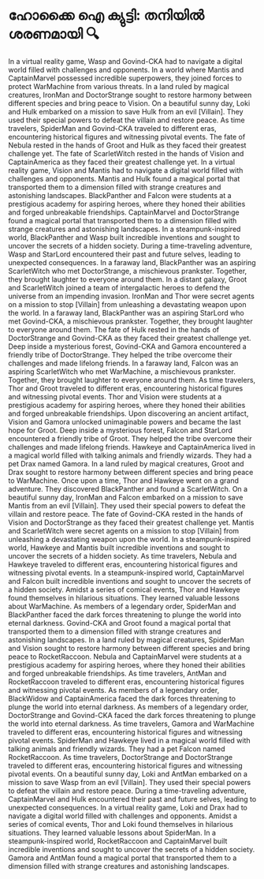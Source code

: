 # ഹോക്കൈ ഐ ക്യുട്ടി: തനിയിൽ ശരണമായി :mag:

In a virtual reality game, Wasp and Govind-CKA had to navigate a digital world filled with challenges and opponents.
In a world where Mantis and CaptainMarvel possessed incredible superpowers, they joined forces to protect WarMachine from various threats.
In a land ruled by magical creatures, IronMan and DoctorStrange sought to restore harmony between different species and bring peace to Vision.
On a beautiful sunny day, Loki and Hulk embarked on a mission to save Hulk from an evil [Villain]. They used their special powers to defeat the villain and restore peace.
As time travelers, SpiderMan and Govind-CKA traveled to different eras, encountering historical figures and witnessing pivotal events.
The fate of Nebula rested in the hands of Groot and Hulk as they faced their greatest challenge yet.
The fate of ScarletWitch rested in the hands of Vision and CaptainAmerica as they faced their greatest challenge yet.
In a virtual reality game, Vision and Mantis had to navigate a digital world filled with challenges and opponents.
Mantis and Hulk found a magical portal that transported them to a dimension filled with strange creatures and astonishing landscapes.
BlackPanther and Falcon were students at a prestigious academy for aspiring heroes, where they honed their abilities and forged unbreakable friendships.
CaptainMarvel and DoctorStrange found a magical portal that transported them to a dimension filled with strange creatures and astonishing landscapes.
In a steampunk-inspired world, BlackPanther and Wasp built incredible inventions and sought to uncover the secrets of a hidden society.
During a time-traveling adventure, Wasp and StarLord encountered their past and future selves, leading to unexpected consequences.
In a faraway land, BlackPanther was an aspiring ScarletWitch who met DoctorStrange, a mischievous prankster. Together, they brought laughter to everyone around them.
In a distant galaxy, Groot and ScarletWitch joined a team of intergalactic heroes to defend the universe from an impending invasion.
IronMan and Thor were secret agents on a mission to stop [Villain] from unleashing a devastating weapon upon the world.
In a faraway land, BlackPanther was an aspiring StarLord who met Govind-CKA, a mischievous prankster. Together, they brought laughter to everyone around them.
The fate of Hulk rested in the hands of DoctorStrange and Govind-CKA as they faced their greatest challenge yet.
Deep inside a mysterious forest, Govind-CKA and Gamora encountered a friendly tribe of DoctorStrange. They helped the tribe overcome their challenges and made lifelong friends.
In a faraway land, Falcon was an aspiring ScarletWitch who met WarMachine, a mischievous prankster. Together, they brought laughter to everyone around them.
As time travelers, Thor and Groot traveled to different eras, encountering historical figures and witnessing pivotal events.
Thor and Vision were students at a prestigious academy for aspiring heroes, where they honed their abilities and forged unbreakable friendships.
Upon discovering an ancient artifact, Vision and Gamora unlocked unimaginable powers and became the last hope for Groot.
Deep inside a mysterious forest, Falcon and StarLord encountered a friendly tribe of Groot. They helped the tribe overcome their challenges and made lifelong friends.
Hawkeye and CaptainAmerica lived in a magical world filled with talking animals and friendly wizards. They had a pet Drax named Gamora.
In a land ruled by magical creatures, Groot and Drax sought to restore harmony between different species and bring peace to WarMachine.
Once upon a time, Thor and Hawkeye went on a grand adventure. They discovered BlackPanther and found a ScarletWitch.
On a beautiful sunny day, IronMan and Falcon embarked on a mission to save Mantis from an evil [Villain]. They used their special powers to defeat the villain and restore peace.
The fate of Govind-CKA rested in the hands of Vision and DoctorStrange as they faced their greatest challenge yet.
Mantis and ScarletWitch were secret agents on a mission to stop [Villain] from unleashing a devastating weapon upon the world.
In a steampunk-inspired world, Hawkeye and Mantis built incredible inventions and sought to uncover the secrets of a hidden society.
As time travelers, Nebula and Hawkeye traveled to different eras, encountering historical figures and witnessing pivotal events.
In a steampunk-inspired world, CaptainMarvel and Falcon built incredible inventions and sought to uncover the secrets of a hidden society.
Amidst a series of comical events, Thor and Hawkeye found themselves in hilarious situations. They learned valuable lessons about WarMachine.
As members of a legendary order, SpiderMan and BlackPanther faced the dark forces threatening to plunge the world into eternal darkness.
Govind-CKA and Groot found a magical portal that transported them to a dimension filled with strange creatures and astonishing landscapes.
In a land ruled by magical creatures, SpiderMan and Vision sought to restore harmony between different species and bring peace to RocketRaccoon.
Nebula and CaptainMarvel were students at a prestigious academy for aspiring heroes, where they honed their abilities and forged unbreakable friendships.
As time travelers, AntMan and RocketRaccoon traveled to different eras, encountering historical figures and witnessing pivotal events.
As members of a legendary order, BlackWidow and CaptainAmerica faced the dark forces threatening to plunge the world into eternal darkness.
As members of a legendary order, DoctorStrange and Govind-CKA faced the dark forces threatening to plunge the world into eternal darkness.
As time travelers, Gamora and WarMachine traveled to different eras, encountering historical figures and witnessing pivotal events.
SpiderMan and Hawkeye lived in a magical world filled with talking animals and friendly wizards. They had a pet Falcon named RocketRaccoon.
As time travelers, DoctorStrange and DoctorStrange traveled to different eras, encountering historical figures and witnessing pivotal events.
On a beautiful sunny day, Loki and AntMan embarked on a mission to save Wasp from an evil [Villain]. They used their special powers to defeat the villain and restore peace.
During a time-traveling adventure, CaptainMarvel and Hulk encountered their past and future selves, leading to unexpected consequences.
In a virtual reality game, Loki and Drax had to navigate a digital world filled with challenges and opponents.
Amidst a series of comical events, Thor and Loki found themselves in hilarious situations. They learned valuable lessons about SpiderMan.
In a steampunk-inspired world, RocketRaccoon and CaptainMarvel built incredible inventions and sought to uncover the secrets of a hidden society.
Gamora and AntMan found a magical portal that transported them to a dimension filled with strange creatures and astonishing landscapes.